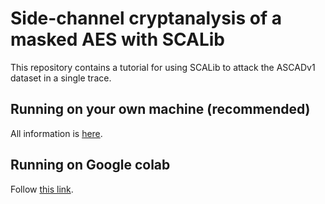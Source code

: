# Side-channel cryptanalysis of a masked AES with SCALib

This repository contains a tutorial for using SCALib to attack the ASCADv1
dataset in a single trace.

## Running on your own machine (recommended)

All information
is [here](https://github.com/simple-crypto/scalib-tutorial/blob/main/Tutorial.ipynb).

## Running on Google colab

Follow [this link](https://colab.research.google.com/drive/1WsPDDJaFf70L00xznGz_HDYXp3tMdMOI).
